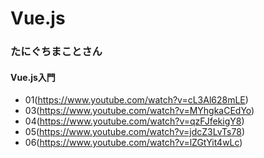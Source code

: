 # Vue.js

### たにぐちまことさん
#### Vue.js入門
- 01(https://www.youtube.com/watch?v=cL3Al628mLE)
- 03(https://www.youtube.com/watch?v=MYhgkaCEdYo)
- 04(https://www.youtube.com/watch?v=qzFJfekigY8)
- 05(https://www.youtube.com/watch?v=jdcZ3LvTs78)
- 06(https://www.youtube.com/watch?v=lZGtYit4wLc)